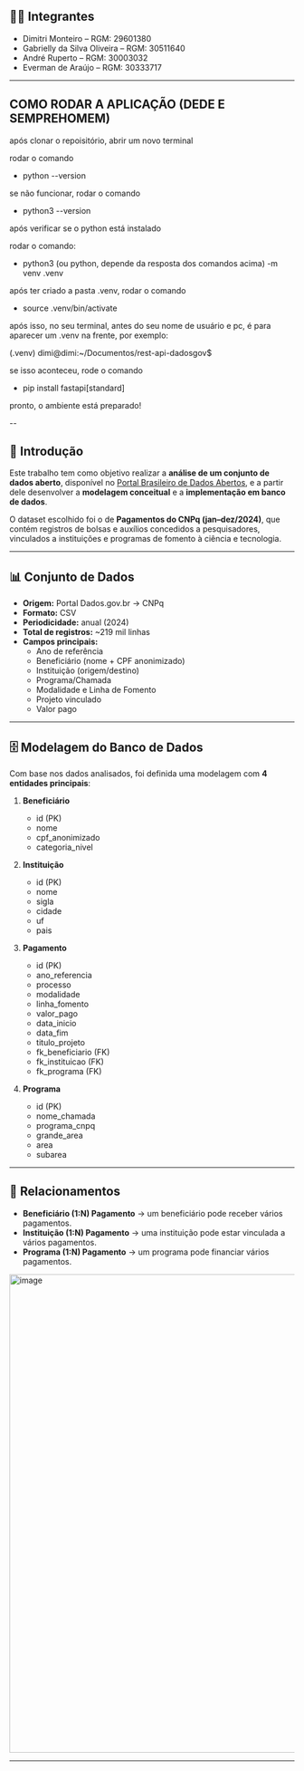 ## 👨‍🎓 Integrantes
- Dimitri Monteiro – RGM: 29601380
- Gabrielly da Silva Oliveira – RGM: 30511640
- André Ruperto – RGM: 30003032
- Everman de Araújo – RGM: 30333717

---

## COMO RODAR A APLICAÇÃO (DEDE E SEMPREHOMEM)

após clonar o repoisitório, abrir um novo terminal

rodar o comando 

 - python --version 

se não funcionar, rodar o comando 

- python3 --version

após verificar se o python está instalado

rodar o comando: 

 - python3 (ou python, depende da resposta dos comandos acima) -m venv .venv

após ter criado a pasta .venv, rodar o comando 

- source .venv/bin/activate

após isso, no seu terminal, antes do seu nome de usuário e pc, é para aparecer um .venv na frente, por exemplo:

(.venv) dimi@dimi:~/Documentos/rest-api-dadosgov$ 

se isso aconteceu, rode o comando

 - pip install fastapi[standard]

pronto, o ambiente está preparado!

--

## 📌 Introdução
Este trabalho tem como objetivo realizar a **análise de um conjunto de dados aberto**, disponível no [Portal Brasileiro de Dados Abertos](https://dados.gov.br), e a partir dele desenvolver a **modelagem conceitual** e a **implementação em banco de dados**.

O dataset escolhido foi o de **Pagamentos do CNPq (jan–dez/2024)**, que contém registros de bolsas e auxílios concedidos a pesquisadores, vinculados a instituições e programas de fomento à ciência e tecnologia.

---

## 📊 Conjunto de Dados
- **Origem:** Portal Dados.gov.br → CNPq  
- **Formato:** CSV  
- **Periodicidade:** anual (2024)  
- **Total de registros:** ~219 mil linhas  
- **Campos principais:**
  - Ano de referência  
  - Beneficiário (nome + CPF anonimizado)  
  - Instituição (origem/destino)  
  - Programa/Chamada  
  - Modalidade e Linha de Fomento  
  - Projeto vinculado  
  - Valor pago  

---

## 🗄️ Modelagem do Banco de Dados
Com base nos dados analisados, foi definida uma modelagem com **4 entidades principais**:

1. **Beneficiário**
   - id (PK)  
   - nome  
   - cpf_anonimizado  
   - categoria_nivel  

2. **Instituição**
   - id (PK)  
   - nome  
   - sigla  
   - cidade  
   - uf  
   - pais  

3. **Pagamento**
   - id (PK)  
   - ano_referencia  
   - processo  
   - modalidade  
   - linha_fomento  
   - valor_pago  
   - data_inicio  
   - data_fim  
   - titulo_projeto  
   - fk_beneficiario (FK)  
   - fk_instituicao (FK)  
   - fk_programa (FK)  

4. **Programa**
   - id (PK)  
   - nome_chamada  
   - programa_cnpq  
   - grande_area  
   - area  
   - subarea  

---

## 🔗 Relacionamentos
- **Beneficiário (1:N) Pagamento** → um beneficiário pode receber vários pagamentos.  
- **Instituição (1:N) Pagamento** → uma instituição pode estar vinculada a vários pagamentos.  
- **Programa (1:N) Pagamento** → um programa pode financiar vários pagamentos.  

<img width="1334" height="845" alt="image" src="https://github.com/user-attachments/assets/17d2d405-1ab5-4602-ac95-5c5bbadbe14d" />


---
